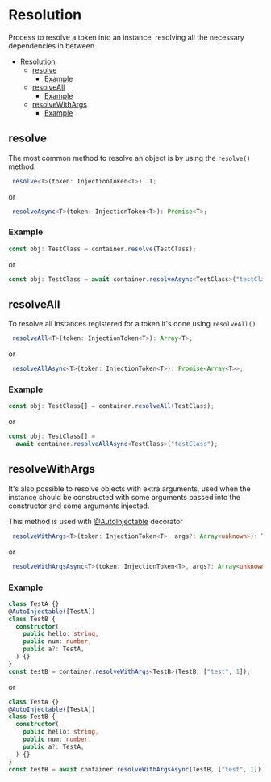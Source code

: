 # Resolution

Process to resolve a token into an instance, resolving all the necessary dependencies in between.

- [Resolution](#resolution)
  - [resolve](#resolve)
    - [Example](#example)
  - [resolveAll](#resolveall)
    - [Example](#example-1)
  - [resolveWithArgs](#resolvewithargs)
    - [Example](#example-2)

## resolve

The most common method to resolve an object is by using the `resolve()` method.

```typescript
 resolve<T>(token: InjectionToken<T>): T;
```

or

```typescript
 resolveAsync<T>(token: InjectionToken<T>): Promise<T>;
```

### Example

```typescript
const obj: TestClass = container.resolve(TestClass);
```

or

```typescript
const obj: TestClass = await container.resolveAsync<TestClass>("testClass");
```

## resolveAll

To resolve all instances registered for a token it's done using `resolveAll()`

```typescript
 resolveAll<T>(token: InjectionToken<T>): Array<T>;
```

or

```typescript
 resolveAllAsync<T>(token: InjectionToken<T>): Promise<Array<T>>;
```

### Example<!-- markdownlint-disable-line no-duplicate-heading -->

```typescript
const obj: TestClass[] = container.resolveAll(TestClass);
```

or

```typescript
const obj: TestClass[] =
  await container.resolveAllAsync<TestClass>("testClass");
```

## resolveWithArgs

It's also possible to resolve objects with extra arguments, used when the instance should be constructed with some arguments passed into the constructor and some arguments injected.

This method is used with [@AutoInjectable](02-decorators.md##autoinjectable) decorator

```typescript
 resolveWithArgs<T>(token: InjectionToken<T>, args?: Array<unknown>): T;
```

or

```typescript
 resolveWithArgsAsync<T>(token: InjectionToken<T>, args?: Array<unknown>): Promise<T>;
```

### Example<!-- markdownlint-disable-line no-duplicate-heading -->

```typescript
class TestA {}
@AutoInjectable([TestA])
class TestB {
  constructor(
    public hello: string,
    public num: number,
    public a?: TestA,
  ) {}
}
const testB = container.resolveWithArgs<TestB>(TestB, ["test", 1]);
```

or

```typescript
class TestA {}
@AutoInjectable([TestA])
class TestB {
  constructor(
    public hello: string,
    public num: number,
    public a?: TestA,
  ) {}
}
const testB = await container.resolveWithArgsAsync(TestB, ["test", 1]);
```
